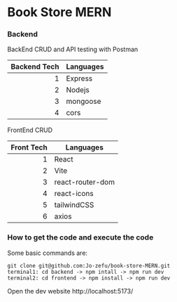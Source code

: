 # Book Store MERN

### Backend

BackEnd CRUD and API testing with Postman

| Backend Tech | Languages |
|-------------:|-----------|
|            1 | Express   |
|            2 | Nodejs    |
|            3 | mongoose  |
|            4 | cors      |

FrontEnd CRUD

| Front Tech | Languages        |
|-----------:|------------------|
|          1 | React            |
|          2 | Vite             |
|          3 | react-router-dom |
|          4 | react-icons      |
|          5 | tailwindCSS      |
|          6 | axios            |

### How to get the code and execute the code

Some basic commands are:
```
git clone git@github.com:Jo-zefu/book-store-MERN.git
terminal1: cd backend -> npm intall -> npm run dev
terminal2: cd frontend -> npm install -> npm run dev
```

Open the dev website http://localhost:5173/
